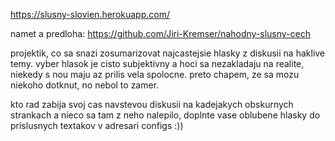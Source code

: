 https://slusny-slovien.herokuapp.com/

namet a predloha: https://github.com/Jiri-Kremser/nahodny-slusny-cech

projektik, co sa snazi zosumarizovat najcastejsie hlasky z diskusii na haklive temy. vyber hlasok je cisto subjektivny a hoci sa nezakladaju na realite, niekedy s nou maju az prilis vela spolocne. preto chapem, ze sa mozu niekoho dotknut, no nebol to zamer.

kto rad zabija svoj cas navstevou diskusii na kadejakych obskurnych strankach a nieco sa tam z neho nalepilo, doplnte vase oblubene hlasky do prislusnych textakov v adresari configs :))
